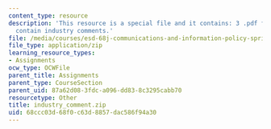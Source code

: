 ```yaml
---
content_type: resource
description: 'This resource is a special file and it contains: 3 .pdf files which
  contain industry comments.'
file: /media/courses/esd-68j-communications-and-information-policy-spring-2006/68ccc03d68f0c63d8857dac586f94a30_industry_comment.zip
file_type: application/zip
learning_resource_types:
- Assignments
ocw_type: OCWFile
parent_title: Assignments
parent_type: CourseSection
parent_uid: 87a62d08-3fdc-a096-dd83-8c3295cabb70
resourcetype: Other
title: industry_comment.zip
uid: 68ccc03d-68f0-c63d-8857-dac586f94a30
---
```

